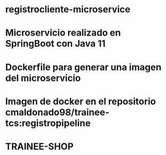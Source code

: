 # registrocliente-microservice
# Microservicio realizado en SpringBoot con Java 11
# Dockerfile para generar una imagen del microservicio
# Imagen de docker en el repositorio cmaldonado98/trainee-tcs:registropipeline
# TRAINEE-SHOP
